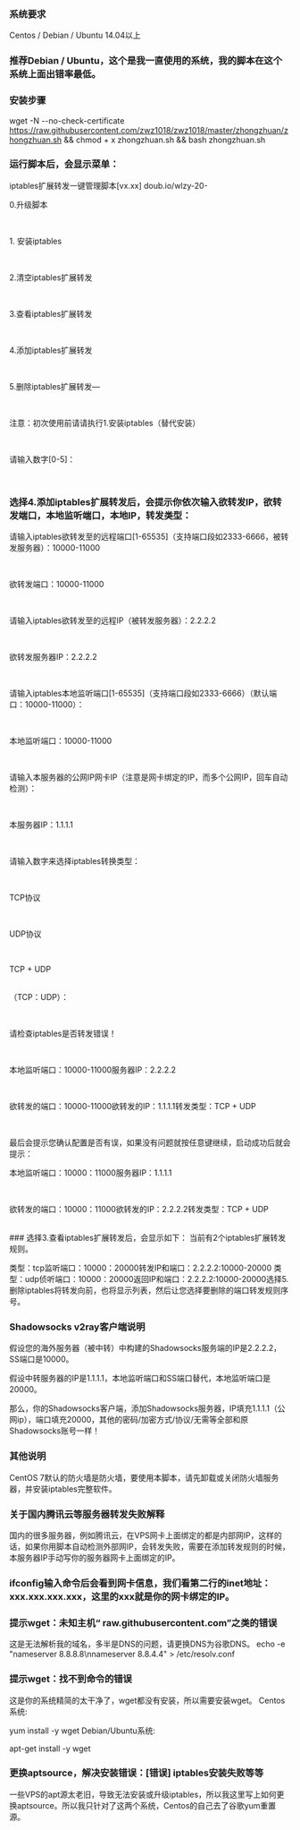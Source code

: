 ### 系统要求
Centos / Debian / Ubuntu 14.04以上
### 推荐Debian / Ubuntu，这个是我一直使用的系统，我的脚本在这个系统上面出错率最低。

### 安装步骤
wget -N --no-check-certificate https://raw.githubusercontent.com/zwz1018/zwz1018/master/zhongzhuan/zhongzhuan.sh && chmod + x zhongzhuan.sh && bash zhongzhuan.sh

### 运行脚本后，会显示菜单：
<p>iptables扩展转发一键管理脚本[vx.xx] doub.io/wlzy-20-

 <p>0.升级脚本</p><br>
 <p>1. 安装iptables</p><br>
 <p>2.清空iptables扩展转发</p><br>
 <p>3.查看iptables扩展转发</p><br>
 <p>4.添加iptables扩展转发</p><br>
 <p>5.删除iptables扩展转发—</p><br>
<p>注意：初次使用前请请执行1.安装iptables（替代安装）</p><br>
<p>请输入数字[0-5]：</p><br>

### 选择4.添加iptables扩展转发后，会提示你依次输入欲转发IP，欲转发端口，本地监听端口，本地IP，转发类型：
<p>请输入iptables欲转发至的远程端口[1-65535]（支持端口段如2333-6666，被转发服务器）：10000-11000</p><br>

<p>欲转发端口：10000-11000</p><br>

<p>请输入iptables欲转发至的远程IP（被转发服务器）：2.2.2.2</p><br>

<p>欲转发服务器IP：2.2.2.2</p><br>

<p>请输入iptables本地监听端口[1-65535]（支持端口段如2333-6666）（默认端口：10000-11000）：</p><br>

<p>本地监听端口：10000-11000</p><br>

<p>请输入本服务器的公网IP网卡IP（注意是网卡绑定的IP，而多个公网IP，回车自动检测）：</p><br>

<p>本服务器IP：1.1.1.1</p><br>

<p>请输入数字来选择iptables转换类型：</p><br>

<p>TCP协议</p><br>
<p>UDP协议</p><br>
<p>TCP + UDP</p><br>
（TCP：UDP）：</p><br>

<p>请检查iptables是否转发错误！</p><br>

<p>本地监听端口：10000-11000服务器IP：2.2.2.2</p><br>

<p>欲转发的端口：10000-11000欲转发的IP：1.1.1.1转发类型：TCP + UDP</p><br>
<p>最后会提示您确认配置是否有误，如果没有问题就按任意键继续，启动成功后就会提示：

本地监听端口：10000：11000服务器IP：1.1.1.1</p><br>

<p>欲转发的端口：10000：11000欲转发的IP：2.2.2.2转发类型：TCP + UDP</p><br>
### 选择3.查看iptables扩展转发后，会显示如下：
当前有2个iptables扩展转发规则。

类型：tcp监听端口：10000：20000转发IP和端口：2.2.2.2:10000-20000
类型：udp侦听端口：10000：20000返回IP和端口：2.2.2.2:10000-20000选择5.删除iptables将转发向前，也将显示列表，然后让您选择要删除的端口转发规则序号。

### Shadowsocks v2ray客户端说明
假设您的海外服务器（被中转）中构建的Shadowsocks服务端的IP是2.2.2.2，SS端口是10000。

假设中转服务器的IP是1.1.1.1，本地监听端口和SS端口替代，本地监听端口是20000。

那么，你的Shadowsocks客户端，添加Shadowsocks服务器，IP填充1.1.1.1（公网ip），端口填充20000，其他的密码/加密方式/协议/无需等全部和原Shadowsocks账号一样！

### 其他说明
CentOS 7默认的防火墙是防火墙，要使用本脚本，请先卸载或关闭防火墙服务器，并安装iptables完整软件。

### 关于国内腾讯云等服务器转发失败解释
国内的很多服务器，例如腾讯云，在VPS网卡上面绑定的都是内部网IP，这样的话，如果你用脚本自动检测外部网IP，会转发失败，需要在添加转发规则的时候，本服务器IP手动写你的服务器网卡上面绑定的IP。

### ifconfig输入命令后会看到网卡信息，我们看第二行的inet地址：xxx.xxx.xxx.xxx，这里的xxx就是你的网卡绑定的IP。

### 提示wget：未知主机“ raw.githubusercontent.com”之类的错误
这是无法解析我的域名，多半是DNS的问题，请更换DNS为谷歌DNS。
echo -e "nameserver 8.8.8.8\nnameserver 8.8.4.4" > /etc/resolv.conf

### 提示wget：找不到命令的错误
这是你的系统精简的太干净了，wget都没有安装，所以需要安装wget。
 Centos系统:

yum install -y wget
Debian/Ubuntu系统:

apt-get install -y wget

### 更换aptsource，解决安装错误：[错误] iptables安装失败等等
一些VPS的apt源太老旧，导致无法安装或升级iptables，所以我这里写上如何更换aptsource。所以我只针对了这两个系统，Centos的自己去了谷歌yum重置源。
